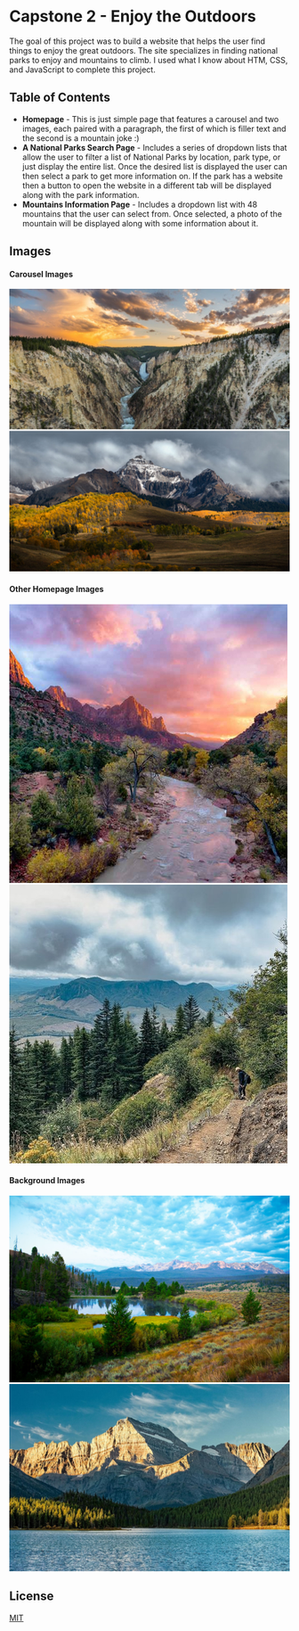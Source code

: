 # Capstone 2 - Enjoy the Outdoors

The goal of this project was to build a website that helps the user find things to enjoy the great outdoors. The site specializes in finding national parks to enjoy and mountains to climb. I used what I know about HTM, CSS, and JavaScript to complete this project.

## Table of Contents
- **Homepage** - This is just simple page that features a carousel and two images, each paired with a paragraph, the first of which is filler text and the second is a mountain joke :)
- **A National Parks Search Page** - Includes a series of dropdown lists that allow the user to filter a list of National Parks by location, park type, or just display the entire list. Once the desired list is displayed the user can then select a park to get more information on. If the park has a website then a button to open the website in a different tab will be displayed along with the park information.
- **Mountains Information Page** - Includes a dropdown list with 48 mountains that the user can select from. Once selected, a photo of the mountain will be displayed along with some information about it.

## Images
#### Carousel Images
![Park Carousel Image](images/National-Park-Carousel-Image-1024x512.jpeg)
![Mountain Carousel Image](images/Mountain-Carousel-Image-1024x512.jpeg)

#### Other Homepage Images
![Additional Park Image](images/National-Park-Featurette-500x500.jpeg)
![Additional Mountain Image](images/Mountain-Featurette-500x500.jpeg)

#### Background Images
![National Parks Search Page Background Image](images/Mountains-But-Will-Use-For-Park-Page.jpeg)
![Mountain Information Page Background Image](images/Mountain-Background-Image.jpeg)

## License

[MIT](https://choosealicense.com/licenses/mit/)